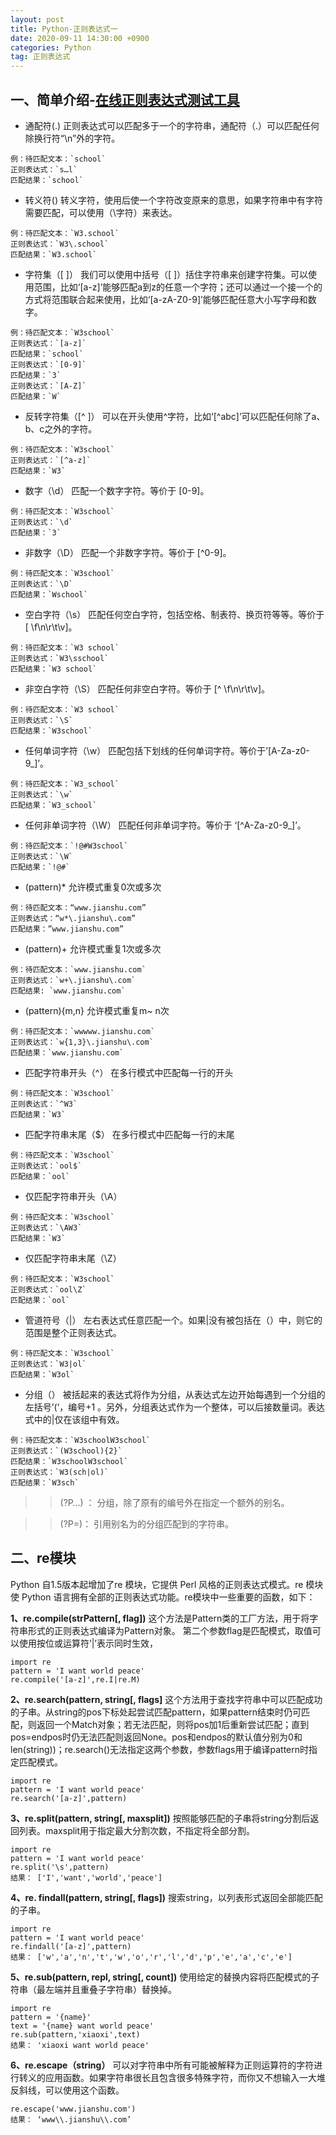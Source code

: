 ```yaml
---
layout: post
title: Python-正则表达式一
date: 2020-09-11 14:30:00 +0900
categories: Python
tag: 正则表达式
---
```

## 一、简单介绍-[在线正则表达式测试工具](http://tool.oschina.net/regex/)


* 通配符(.)
正则表达式可以匹配多于一个的字符串，通配符（.）可以匹配任何除换行符“\n”外的字符。
```
例：待匹配文本：`school`
正则表达式：`s…l`
匹配结果：`school`
```


* 转义符(\)
转义字符，使用后使一个字符改变原来的意思，如果字符串中有字符需要匹配，可以使用（\字符）来表达。
```
例：待匹配文本：`W3.school`
正则表达式：`W3\.school`
匹配结果：`W3.school`
```
* 字符集（[ ]）
我们可以使用中括号（[ ]）括住字符串来创建字符集。可以使用范围，比如‘[a-z]’能够匹配a到z的任意一个字符；还可以通过一个接一个的方式将范围联合起来使用，比如‘[a-zA-Z0-9]’能够匹配任意大小写字母和数字。
```
例：待匹配文本：`W3school`
正则表达式：`[a-z]`
匹配结果：`school`
正则表达式：`[0-9]`
匹配结果：`3`
正则表达式：`[A-Z]`
匹配结果：`W`
```

* 反转字符集（[^ ]）
可以在开头使用^字符，比如‘[^abc]’可以匹配任何除了a、b、c之外的字符。
```
例：待匹配文本：`W3school`
正则表达式：`[^a-z]`
匹配结果：`W3`
```

* 数字（\d）
匹配一个数字字符。等价于 [0-9]。
```
例：待匹配文本：`W3school`
正则表达式：`\d`
匹配结果：`3`
```

* 非数字（\D）
匹配一个非数字字符。等价于 [^0-9]。
```
例：待匹配文本：`W3school`
正则表达式：`\D`
匹配结果：`Wschool`
```
* 空白字符（\s）
匹配任何空白字符，包括空格、制表符、换页符等等。等价于 [ \f\n\r\t\v]。
```
例：待匹配文本：`W3 school`
正则表达式：`W3\sschool`
匹配结果：`W3 school`
```

* 非空白字符（\S）
匹配任何非空白字符。等价于 [^ \f\n\r\t\v]。
```
例：待匹配文本：`W3 school`
正则表达式：`\S`
匹配结果：`W3school`
```

* 任何单词字符（\w）
匹配包括下划线的任何单词字符。等价于’[A-Za-z0-9_]’。
```
例：待匹配文本：`W3_school`
正则表达式：`\w`
匹配结果：`W3_school`
```

* 任何非单词字符（\W）
匹配任何非单词字符。等价于 ‘[^A-Za-z0-9_]’。
```
例：待匹配文本：`!@#W3school`
正则表达式：`\W`
匹配结果：`!@#`
```

* (pattern)*
允许模式重复0次或多次
```
例：待匹配文本：“www.jianshu.com”
正则表达式：“w*\.jianshu\.com”
匹配结果：”www.jianshu.com”
```

* (pattern)+
允许模式重复1次或多次
```
例：待匹配文本：`www.jianshu.com`
正则表达式：`w+\.jianshu\.com`
匹配结果: `www.jianshu.com`
```

* (pattern){m,n}
允许模式重复m~ n次
```
例：待匹配文本：`wwwww.jianshu.com`
正则表达式：`w{1,3}\.jianshu\.com`
匹配结果：`www.jianshu.com`
```

* 匹配字符串开头（^）
在多行模式中匹配每一行的开头
```
例：待匹配文本：`W3school`
正则表达式：`^W3`
匹配结果：`W3`
```

* 匹配字符串末尾（$）
在多行模式中匹配每一行的末尾
```
例：待匹配文本：`W3school`
正则表达式：`ool$`
匹配结果：`ool`
```

* 仅匹配字符串开头（\A）
```
例：待匹配文本：`W3school`
正则表达式：`\AW3`
匹配结果：`W3`
```

* 仅匹配字符串末尾（\Z）
```
例：待匹配文本：`W3school`
正则表达式：`ool\Z`
匹配结果：`ool`
```

* 管道符号（|）
左右表达式任意匹配一个。如果|没有被包括在（）中，则它的范围是整个正则表达式。
```
例：待匹配文本：`W3school`
正则表达式：`W3|ol`
匹配结果：`W3ol`
```

* 分组（）
被括起来的表达式将作为分组，从表达式左边开始每遇到一个分组的左括号’(‘，编号+1 。另外，分组表达式作为一个整体，可以后接数量词。表达式中的|仅在该组中有效。
```
例：待匹配文本：`W3schoolW3school`
正则表达式：`(W3school){2}`
匹配结果：`W3schoolW3school`
正则表达式：`W3(sch|ol)`
匹配结果：`W3sch`
```

>>(?P<name>…) ： 分组，除了原有的编号外在指定一个额外的别名。

>>(?P=<name>)： 引用别名为<name>的分组匹配到的字符串。

## 二、re模块
Python 自1.5版本起增加了re 模块，它提供 Perl 风格的正则表达式模式。re 模块使 Python 语言拥有全部的正则表达式功能。re模块中一些重要的函数，如下：

**1、re.compile(strPattern[, flag])**
这个方法是Pattern类的工厂方法，用于将字符串形式的正则表达式编译为Pattern对象。 第二个参数flag是匹配模式，取值可以使用按位或运算符’|’表示同时生效，
```
import re
pattern = 'I want world peace'
re.compile('[a-z]',re.I|re.M)
```

**2、re.search(pattern, string[, flags]**
这个方法用于查找字符串中可以匹配成功的子串。从string的pos下标处起尝试匹配pattern，如果pattern结束时仍可匹配，则返回一个Match对象；若无法匹配，则将pos加1后重新尝试匹配；直到pos=endpos时仍无法匹配则返回None。pos和endpos的默认值分别为0和len(string))；re.search()无法指定这两个参数，参数flags用于编译pattern时指定匹配模式。
```
import re
pattern = 'I want world peace'
re.search('[a-z]',pattern)
```

**3、re.split(pattern, string[, maxsplit])**
按照能够匹配的子串将string分割后返回列表。maxsplit用于指定最大分割次数，不指定将全部分割。
```
import re
pattern = 'I want world peace'
re.split('\s',pattern)
结果： ['I','want','world','peace']
```

**4、re. findall(pattern, string[, flags])**
搜索string，以列表形式返回全部能匹配的子串。
```
import re
pattern = 'I want world peace'
re.findall('[a-z]',pattern)
结果： ['w','a','n','t','w','o','r','l','d','p','e','a','c','e']
```

**5、re.sub(pattern, repl, string[, count])**
使用给定的替换内容将匹配模式的子符串（最左端并且重叠子字符串）替换掉。
```
import re
pattern = '{name}'
text = '{name} want world peace'
re.sub(pattern,'xiaoxi',text)
结果： 'xiaoxi want world peace'
```

**6、re.escape（string）**
可以对字符串中所有可能被解释为正则运算符的字符进行转义的应用函数。如果字符串很长且包含很多特殊字符，而你又不想输入一大堆反斜线，可以使用这个函数。
```
re.escape('www.jianshu.com')
结果： ‘www\\.jianshu\\.com’
```



